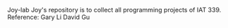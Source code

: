 Joy-lab
Joy's repository is to collect all programming projects of IAT 339.
Reference:
Gary Li
David Gu
